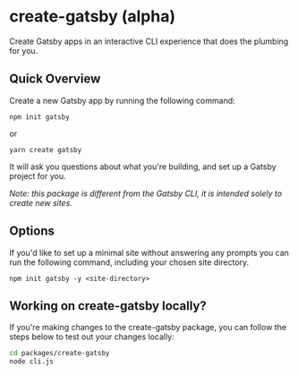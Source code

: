 # create-gatsby (alpha)

Create Gatsby apps in an interactive CLI experience that does the plumbing for you.

## Quick Overview

Create a new Gatsby app by running the following command:

```shell
npm init gatsby
```

or

```shell
yarn create gatsby
```

It will ask you questions about what you're building, and set up a Gatsby project for you.

_Note: this package is different from the Gatsby CLI, it is intended solely to create new sites._

## Options

If you'd like to set up a minimal site without answering any prompts you can run the following command, including your chosen site directory.

```
npm init gatsby -y <site-directory>
```

## Working on create-gatsby locally?

If you're making changes to the create-gatsby package, you can follow the steps below to test out your changes locally:

```sh
cd packages/create-gatsby
node cli.js
```
